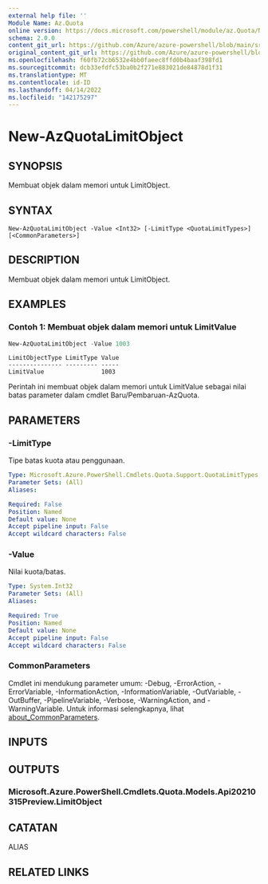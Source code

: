 ```yaml
---
external help file: ''
Module Name: Az.Quota
online version: https://docs.microsoft.com/powershell/module/az.Quota/New-AzQuotaLimitObject
schema: 2.0.0
content_git_url: https://github.com/Azure/azure-powershell/blob/main/src/Quota/help/New-AzQuotaLimitObject.md
original_content_git_url: https://github.com/Azure/azure-powershell/blob/main/src/Quota/help/New-AzQuotaLimitObject.md
ms.openlocfilehash: f60fb72cb6532e4bb0faeec8ffd0b4baaf398fd1
ms.sourcegitcommit: dcb33efdfc53ba0b2f271e883021de84878d1f31
ms.translationtype: MT
ms.contentlocale: id-ID
ms.lasthandoff: 04/14/2022
ms.locfileid: "142175297"
---
```

# New-AzQuotaLimitObject

## SYNOPSIS
Membuat objek dalam memori untuk LimitObject.

## SYNTAX

```
New-AzQuotaLimitObject -Value <Int32> [-LimitType <QuotaLimitTypes>] [<CommonParameters>]
```

## DESCRIPTION
Membuat objek dalam memori untuk LimitObject.

## EXAMPLES

### Contoh 1: Membuat objek dalam memori untuk LimitValue
```powershell
New-AzQuotaLimitObject -Value 1003
```

```output
LimitObjectType LimitType Value
--------------- --------- -----
LimitValue                1003
```

Perintah ini membuat objek dalam memori untuk LimitValue sebagai nilai batas parameter dalam cmdlet Baru/Pembaruan-AzQuota.

## PARAMETERS

### -LimitType
Tipe batas kuota atau penggunaan.

```yaml
Type: Microsoft.Azure.PowerShell.Cmdlets.Quota.Support.QuotaLimitTypes
Parameter Sets: (All)
Aliases:

Required: False
Position: Named
Default value: None
Accept pipeline input: False
Accept wildcard characters: False
```

### -Value
Nilai kuota/batas.

```yaml
Type: System.Int32
Parameter Sets: (All)
Aliases:

Required: True
Position: Named
Default value: None
Accept pipeline input: False
Accept wildcard characters: False
```

### CommonParameters
Cmdlet ini mendukung parameter umum: -Debug, -ErrorAction, -ErrorVariable, -InformationAction, -InformationVariable, -OutVariable, -OutBuffer, -PipelineVariable, -Verbose, -WarningAction, and -WarningVariable. Untuk informasi selengkapnya, lihat [about_CommonParameters](http://go.microsoft.com/fwlink/?LinkID=113216).

## INPUTS

## OUTPUTS

### Microsoft.Azure.PowerShell.Cmdlets.Quota.Models.Api20210315Preview.LimitObject

## CATATAN

ALIAS

## RELATED LINKS

